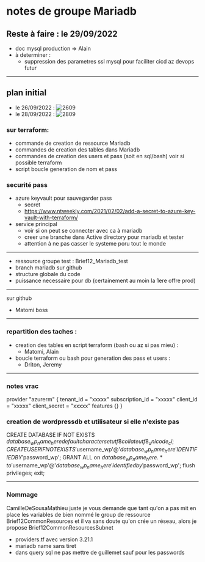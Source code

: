 # notes de groupe Mariadb
## Reste à faire : le 29/09/2022
- doc mysql production => Alain
- à determiner :
    - suppression des parametres ssl mysql pour faciliter cicd az devops futur




---
## plan initial
- le 26/09/2022 :
![2609](https://simplonformations.sharepoint.com/sites/P20-AdminCloudLyon/Documents%20partages/General/Les%20briefs/Brief12/travail%20fin%20brief12%20partie%201.png)
- le 28/09/2022 :
![2809](https://simplonformations.sharepoint.com/sites/P20-AdminCloudLyon/Documents%20partages/General/Les%20briefs/Brief12/groups%20fin%20de%20brief12.png)

### sur terraform:
- commande de creation de ressource Mariadb 
- commandes de creation des tables dans Mariadb 
- commandes de creation des users et pass  (soit en sql/bash) voir si possible terraform
- script boucle generation de nom et pass

### securité pass
- azure keyvault pour sauvegarder pass
    - secret
    - https://www.ntweekly.com/2021/02/02/add-a-secret-to-azure-key-vault-with-terraform/
- service principal
    - voir si on peut se connecter avec ca à mariadb
    - creer une branche dans Active directory pour mariadb et tester
    - attention à ne pas casser le systeme poru tout le monde

---
- ressource groupe test : Brief12_Mariadb_test
- branch mariadb sur github
- structure globale du code
- puissance necessaire pour db (certainement au moin la 1ere offre prod)

---
sur github
- Matomi boss

---
### repartition des taches :
- creation des tables en script terraform (bash ou az si pas mieu) :
    - Matomi, Alain
- boucle terraform ou bash pour generation des pass et users : 
    - Driton, Jeremy


---
### notes vrac
provider "azurerm" {
  tenant_id       = "xxxxx"
  subscription_id = "xxxxx"
  client_id       = "xxxxx"
  client_secret   = "xxxxx"
  features {}
}

### creation de wordpressdb et utilisateur si elle n'existe pas
CREATE DATABASE IF NOT EXISTS $database_wp_name_here default character set utf8 collate utf8_unicode_ci;
CREATE USER IF NOT EXISTS '$username_wp'@'$database_wp_name_here' IDENTIFIED BY '$password_wp';
GRANT ALL on $database_wp_name_here.* to '$username_wp'@'$database_wp_name_here' identified by '$password_wp';
flush privileges;
exit;

--- 
### Nommage
CamilleDeSousaMathieu
juste je vous demande que tant qu'on a pas mit en place les variables de bien nommé le group de ressource Brief12CommonResources
et il va sans doute qu'on crée un réseau, alors je propose Brief12CommonResourcesSubnet
- providers.tf  avec version 3.21.1
- mariadb name sans tiret
- dans query sql ne pas mettre de guillemet sauf pour les passwords
